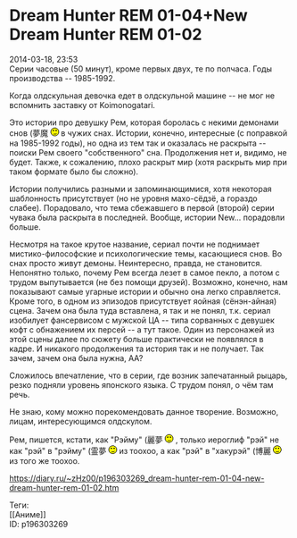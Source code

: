 Dream Hunter REM 01-04+New Dream Hunter REM 01-02
==================================================

   
 2014-03-18, 23:53   
  Серии часовые (50 минут), кроме первых двух, те по полчаса. Годы производства -- 1985-1992.   
   
 Когда олдскульная девочка едет в олдскульной машине -- не мог не вспомнить заставку от Koimonogatari.   
   
 Это истории про девушку Рем, которая боролась с некими демонами снов (夢魔 ![;)](pics/1136.gif) в чужих снах. Истории, конечно, интересные (с поправкой на 1985-1992 годы), но одна из тем так и оказалась не раскрыта -- поиски Рем своего "собственного" сна. Продолжения нет и, видимо, не будет. Также, к сожалению, плохо раскрыт мир (хотя раскрыть мир при таком формате было бы сложно).   
   
 Истории получились разными и запоминающимися, хотя некоторая шаблонность присутствует (но не уровня махо-сёдзё, а гораздо слабее). Порадовало, что тема сбежавшего в первой (второй) серии чувака была раскрыта в последней. Вообще, истории New... порадовли больше.   
   
 Несмотря на такое крутое название, сериал почти не поднимает мистико-философские и психологические темы, касающиеся снов. Во снах просто живут демоны. Неинтересно, правда, не становится. Непонятно только, почему Рем всегда лезет в самое пекло, а потом с трудом выпутывается (не без помощи друзей). Возможно, конечно, нам показывают самые угарные истории и обычно она легко справляется. Кроме того, в одном из эпизодов присутствует яойная (сёнэн-айная) сцена. Зачем она была туда вставлена, я так и не понял, т.к. сериал изобилует фансервисом с мужской ЦА -- типа сорванных с девушек кофт с обнажением их персей -- а тут такое. Один из персонажей из этой сцены далее по сюжету больше практически не появлялся в кадре. И никакого продолжения та история так и не получает. Так зачем, зачем она была нужна, АА?   
   
 Сложилось впечатление, что в серии, где возник запечатанный рыцарь, резко подняли уровень японского языка. С трудом понял, о чём там речь.   
   
 Не знаю, кому можно порекомендовать данное творение. Возможно, лицам, интересующимся олдскулом.   
   
 Рем, пишется, кстати, как "Рэйму" (麗夢 ![;)](pics/1136.gif) , только иероглиф "рэй" не как "рэй" в "рэйму" (霊夢 ![;)](pics/1136.gif) из тоохоо, а как "рэй" в "хакурэй" (博麗 ![;)](pics/1136.gif) из того же тоохоо.   
    
 <https://diary.ru/~zHz00/p196303269_dream-hunter-rem-01-04-new-dream-hunter-rem-01-02.htm>   
   
 Теги:   
 [[Аниме]]   
 ID: p196303269